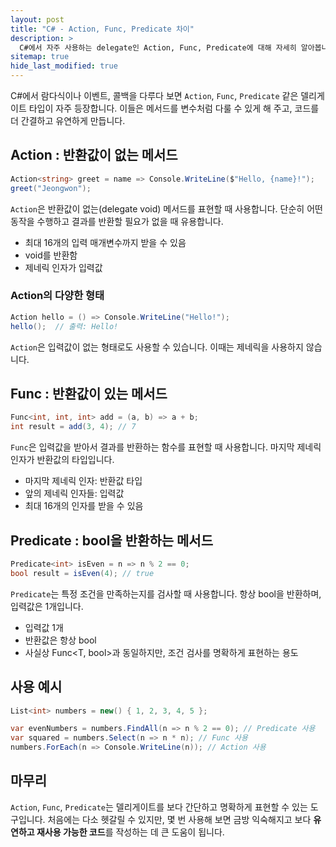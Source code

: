 ```yaml
---
layout: post
title: "C# - Action, Func, Predicate 차이"
description: >
  C#에서 자주 사용하는 delegate인 Action, Func, Predicate에 대해 자세히 알아봅니다.
sitemap: true
hide_last_modified: true
---
```


C#에서 람다식이나 이벤트, 콜백을 다루다 보면 `Action`, `Func`, `Predicate` 같은 델리게이트 타입이 자주 등장합니다. 이들은 메서드를 변수처럼 다룰 수 있게 해 주고, 코드를 더 간결하고 유연하게 만듭니다.

## Action : 반환값이 없는 메서드

```cs
Action<string> greet = name => Console.WriteLine($"Hello, {name}!");
greet("Jeongwon");
```

`Action`은 반환값이 없는(delegate void) 메서드를 표현할 때 사용합니다. 단순히 어떤 동작을 수행하고 결과를 반환할 필요가 없을 때 유용합니다.

- 최대 16개의 입력 매개변수까지 받을 수 있음
- void를 반환함
- 제네릭 인자가 입력값

### Action의 다양한 형태

```cs
Action hello = () => Console.WriteLine("Hello!");
hello();  // 출력: Hello!
```

`Action`은 입력값이 없는 형태로도 사용할 수 있습니다. 이때는 제네릭을 사용하지 않습니다.

## Func : 반환값이 있는 메서드

```cs
Func<int, int, int> add = (a, b) => a + b;
int result = add(3, 4); // 7
```

`Func`은 입력값을 받아서 결과를 반환하는 함수를 표현할 때 사용합니다. 마지막 제네릭 인자가 반환값의 타입입니다.

- 마지막 제네릭 인자: 반환값 타입
- 앞의 제네릭 인자들: 입력값
- 최대 16개의 인자를 받을 수 있음

## Predicate : bool을 반환하는 메서드

```cs
Predicate<int> isEven = n => n % 2 == 0;
bool result = isEven(4); // true
```

`Predicate`는 특정 조건을 만족하는지를 검사할 때 사용합니다. 항상 bool을 반환하며, 입력값은 1개입니다.

- 입력값 1개
- 반환값은 항상 bool
- 사실상 Func<T, bool>과 동일하지만, 조건 검사를 명확하게 표현하는 용도

## 사용 예시

```cs
List<int> numbers = new() { 1, 2, 3, 4, 5 };

var evenNumbers = numbers.FindAll(n => n % 2 == 0); // Predicate 사용
var squared = numbers.Select(n => n * n); // Func 사용
numbers.ForEach(n => Console.WriteLine(n)); // Action 사용
```

## 마무리

`Action`, `Func`, `Predicate`는 델리게이트를 보다 간단하고 명확하게 표현할 수 있는 도구입니다. 처음에는 다소 헷갈릴 수 있지만, 몇 번 사용해 보면 금방 익숙해지고 보다 **유연하고 재사용 가능한 코드**를 작성하는 데 큰 도움이 됩니다.

